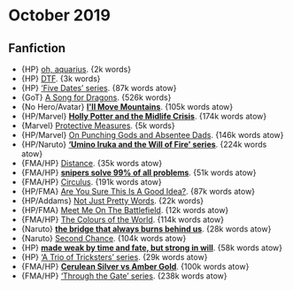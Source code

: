 # October 2019

## Fanfiction

 - {HP} [oh, aquarius](https://archiveofourown.org/works/13677171). {2k words}
 - {HP} [DTF](https://archiveofourown.org/works/3960058). {3k words}
 - {HP} [‘Five Dates’ series](https://archiveofourown.org/series/1188523). {87k words atow}
 - {GoT} [A Song for Dragons](https://archiveofourown.org/works/9430127). {526k words}
 - {No Hero/Avatar} **[I'll Move Mountains](https://archiveofourown.org/works/16158911)**. {105k words atow}
 - {HP/Marvel} **[Holly Potter and the Midlife Crisis](https://archiveofourown.org/works/17946929)**. {174k words atow}
 - {Marvel} [Protective Measures](https://archiveofourown.org/works/21082172). {5k words}
 - {HP/Marvel} [On Punching Gods and Absentee Dads](https://archiveofourown.org/works/17926664). {146k words atow}
 - {HP/Naruto} **[‘Umino Iruka and the Will of Fire’ series](https://archiveofourown.org/series/1076316)**. {224k words atow}
 - {FMA/HP} [Distance](https://archiveofourown.org/works/2268507). {35k words atow}
 - {FMA/HP} **[snipers solve 99% of all problems](https://archiveofourown.org/works/20644262)**. {51k words atow}
 - {FMA/HP} [Circulus](https://archiveofourown.org/works/6161245). {191k words atow}
 - {HP/FMA} [Are You Sure This Is A Good Idea?](https://archiveofourown.org/works/11463291). {87k words atow}
 - {HP/Addams} [Not Just Pretty Words](https://archiveofourown.org/works/21166118). {22k words}
 - {HP/FMA} [Meet Me On The Battlefield](https://archiveofourown.org/works/20216779). {12k words atow}
 - {FMA/HP} [The Colours of the World](https://archiveofourown.org/works/6870892). {114k words atow}
 - {Naruto} **[the bridge that always burns behind us](https://archiveofourown.org/works/17645477)**. {28k words atow}
 - {Naruto} [Second Chance](https://archiveofourown.org/works/7776559). {104k words atow}
 - {HP} **[made weak by time and fate, but strong in will](https://archiveofourown.org/works/15086759)**. {58k words atow}
 - {HP} [‘A Trio of Tricksters’ series](https://archiveofourown.org/series/908046). {29k words atow}
 - {FMA/HP} **[Cerulean Silver vs Amber Gold](https://archiveofourown.org/works/7271614)**. {100k words atow}
 - {FMA/HP} [‘Through the Gate’ series](https://archiveofourown.org/series/781794). {238k words atow}
